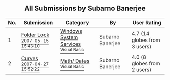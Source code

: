 ﻿<div align="center">

## All Submissions by Subarno Banerjee

</div>

No.  | Submission | Category | By   | User Rating
---- | ---------- | -------- | ---- | -----------
1 | [Folder Lock<br /><sup>2007-05-15 15:46:10</sup>](https://github.com/Planet-Source-Code/subarno-banerjee-folder-lock__1-68605) | [Windows System Services<br /><sup>Visual Basic</sup>](../ByCategory/windows-system-services__1-35.md) | Subarno Banerjee | 4.7 (14 globes from 3 users)
2 | [Curves<br /><sup>2007-04-27 15:52:22</sup>](https://github.com/Planet-Source-Code/subarno-banerjee-curves__1-68473) | [Math/ Dates<br /><sup>Visual Basic</sup>](../ByCategory/math-dates__1-37.md) | Subarno Banerjee | 4.0 (8 globes from 2 users)
